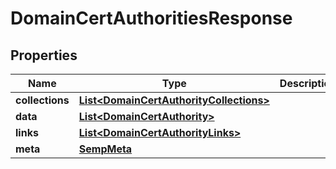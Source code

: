 
# DomainCertAuthoritiesResponse

## Properties
Name | Type | Description | Notes
------------ | ------------- | ------------- | -------------
**collections** | [**List&lt;DomainCertAuthorityCollections&gt;**](DomainCertAuthorityCollections.md) |  |  [optional]
**data** | [**List&lt;DomainCertAuthority&gt;**](DomainCertAuthority.md) |  |  [optional]
**links** | [**List&lt;DomainCertAuthorityLinks&gt;**](DomainCertAuthorityLinks.md) |  |  [optional]
**meta** | [**SempMeta**](SempMeta.md) |  | 




